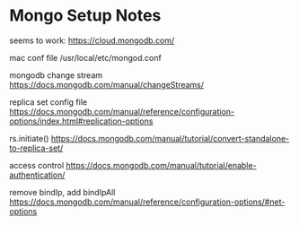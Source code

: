 # Mongo Setup Notes

seems to work:
https://cloud.mongodb.com/

mac conf file
/usr/local/etc/mongod.conf

mongodb change stream
https://docs.mongodb.com/manual/changeStreams/

replica set config file
https://docs.mongodb.com/manual/reference/configuration-options/index.html#replication-options

rs.initiate()
https://docs.mongodb.com/manual/tutorial/convert-standalone-to-replica-set/

access control
https://docs.mongodb.com/manual/tutorial/enable-authentication/

remove bindIp, add bindIpAll
https://docs.mongodb.com/manual/reference/configuration-options/#net-options
